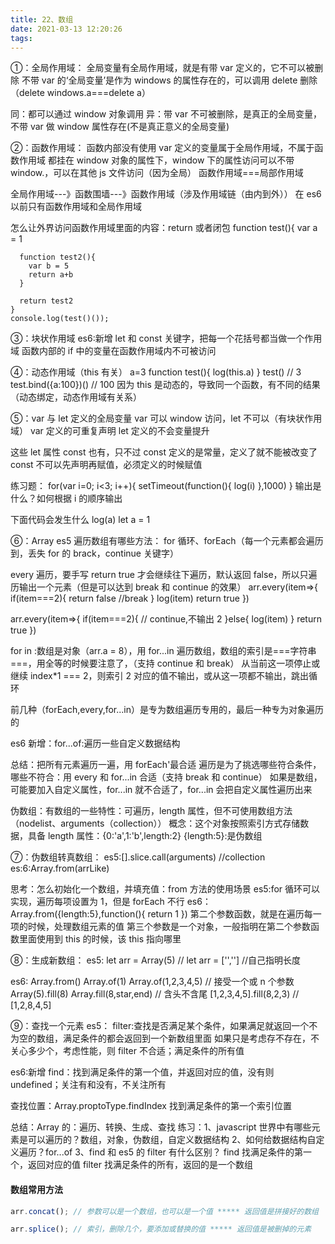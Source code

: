 ```yaml
---
title: 22、数组
date: 2021-03-13 12:20:26
tags:
---
```


①：全局作用域：
全局变量有全局作用域，就是有带 var 定义的，它不可以被删除
不带 var 的‘全局变量’是作为 windows 的属性存在的，可以调用 delete 删除（delete windows.a===delete a）

同：都可以通过 window 对象调用
异：带 var 不可被删除，是真正的全局变量，不带 var 做 window 属性存在(不是真正意义的全局变量)

②：函数作用域：
函数内部没有使用 var 定义的变量属于全局作用域，不属于函数作用域
都挂在 window 对象的属性下，window 下的属性访问可以不带 window.，可以在其他 js 文件访问（因为全局）
函数作用域===局部作用域

全局作用域---》函数围墙---》函数作用域（涉及作用域链（由内到外））
在 es6 以前只有函数作用域和全局作用域

怎么让外界访问函数作用域里面的内容：return 或者闭包
function test(){
var a = 1

      function test2(){
        var b = 5
        return a+b
      }

      return test2
    }
    console.log(test()());

③：块状作用域
es6:新增 let 和 const 关键字，把每一个花括号都当做一个作用域
函数内部的 if 中的变量在函数作用域内不可被访问

④：动态作用域（this 有关）
a=3
function test(){
log(this.a)
}
test() // 3
test.bind({a:100})() // 100
因为 this 是动态的，导致同一个函数，有不同的结果（动态绑定，动态作用域有关系）

⑤：var 与 let 定义的全局变量
var 可以 window 访问，let 不可以（有块状作用域）
var 定义的可重复声明
let 定义的不会变量提升

这些 let 属性 const 也有，只不过 const 定义的是常量，定义了就不能被改变了
const 不可以先声明再赋值，必须定义的时候赋值

练习题：
for(var i=0; i<3; i++){
setTimeout(function(){
log(i)
},1000)
}
输出是什么？如何根据 i 的顺序输出

下面代码会发生什么
log(a)
let a = 1

⑥：Array
es5 遍历数组有哪些方法：
for 循环、forEach（每一个元素都会遍历到，丢失 for 的 brack，continue 关键字）

every 遍历，要手写 return true 才会继续往下遍历，默认返回 false，所以只遍历输出一个元素（但是可以达到 break 和 continue 的效果）
arr.every(item=>{
if(item===2){
return false //break
}
log(item)
return true
})

arr.every(item=>{
if(item===2){
// continue,不输出 2
}else{
log(item)
}
return true
})

for in :数组是对象（arr.a = 8），用 for...in 遍历数组，数组的索引是===字符串===，用全等的时候要注意了，（支持 continue 和 break）
从当前这一项停止或继续 index\*1 === 2，则索引 2 对应的值不输出，或从这一项都不输出，跳出循环

前几种（forEach,every,for...in）是专为数组遍历专用的，最后一种专为对象遍历的

es6 新增：for...of:遍历一些自定义数据结构

总结：把所有元素遍历一遍，用 forEach'最合适
遍历是为了挑选哪些符合条件，哪些不符合：用 every 和 for...in 合适（支持 break 和 continue）
如果是数组，可能要加入自定义属性，for...in 就不合适了，for...in 会把自定义属性遍历出来

伪数组：有数组的一些特性：可遍历，length 属性，但不可使用数组方法（nodelist、arguments（collection））
概念：这个对象按照索引方式存储数据，具备 length 属性：{0:'a',1:'b',length:2}
{length:5}:是伪数组

⑦：伪数组转真数组：
es5:[].slice.call(arguments) //collection
es:6:Array.from(arrLike)

思考：怎么初始化一个数组，并填充值：from 方法的使用场景
es5:for 循环可以实现，遍历每项设置为 1，但是 forEach 不行
es6：
Array.from({length:5},function(){
return 1
})
第二个参数函数，就是在遍历每一项的时候，处理数组元素的值
第三个参数是一个对象，一般指明在第二个参数函数里面使用到 this 的时候，该 this 指向哪里

⑧：生成新数组：
es5:
let arr = Array(5) //
let arr = ['',''] //自己指明长度

es6:
Array.from()
Array.of(1)
Array.of(1,2,3,4,5) // 接受一个或 n 个参数
Array(5).fill(8)
Array.fill(8,star,end) // 含头不含尾
[1,2,3,4,5].fill(8,2,3) // [1,2,8,4,5]

⑨：查找一个元素
es5：
filter:查找是否满足某个条件，如果满足就返回一个不为空的数组，满足条件的都会返回到一个新数组里面
如果只是考虑存不存在，不关心多少个，考虑性能，则 filter 不合适；满足条件的所有值

es6:新增 find：找到满足条件的第一个值，并返回对应的值，没有则 undefined；关注有和没有，不关注所有

查找位置：Array.proptoType.findIndex
找到满足条件的第一个索引位置

总结：Array 的：遍历、转换、生成、查找
练习：1、javascript 世界中有哪些元素是可以遍历的？数组，对象，伪数组，自定义数据结构
2、如何给数据结构自定义遍历？for...of
3、find 和 es5 的 filter 有什么区别？
find 找满足条件的第一个，返回对应的值
filter 找满足条件的所有，返回的是一个数组

#### 数组常用方法

```js
arr.concat(); // 参数可以是一个数组，也可以是一个值 ***** 返回值是拼接好的数组

arr.splice(); // 索引，删除几个，要添加或替换的值 ***** 返回值是被删掉的元素
```

